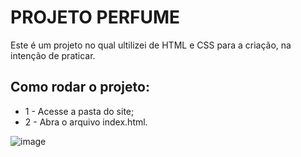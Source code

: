 # PROJETO PERFUME

Este é um projeto no qual ultilizei de HTML e CSS para a criação, na intenção de praticar.

## Como rodar o projeto:
* 1 - Acesse a pasta do site;
* 2 - Abra o arquivo index.html.

![image](https://github.com/user-attachments/assets/98381f1d-a572-4f6d-a260-0282390bb22c)

